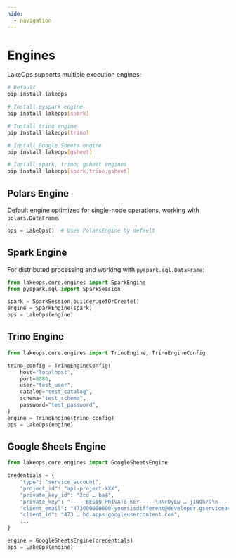 ```yaml
---
hide:
  - navigation
---
```


# Engines

LakeOps supports multiple execution engines:

```bash
# Default
pip install lakeops

# Install pyspark engine
pip install lakeops[spark]

# Install trino engine
pip install lakeops[trino]

# Install Google Sheets engine
pip install lakeops[gsheet]

# Install spark, trino, gsheet engines
pip install lakeops[spark,trino,gsheet]
```


## Polars Engine
Default engine optimized for single-node operations, working with `polars.DataFrame`.
```python
ops = LakeOps()  # Uses PolarsEngine by default
```

## Spark Engine
For distributed processing and working with `pyspark.sql.DataFrame`:

```python
from lakeops.core.engines import SparkEngine
from pyspark.sql import SparkSession

spark = SparkSession.builder.getOrCreate()
engine = SparkEngine(spark)
ops = LakeOps(engine)

```

## Trino Engine

```python
from lakeops.core.engines import TrinoEngine, TrinoEngineConfig

trino_config = TrinoEngineConfig(
    host="localhost",
    port=8080,
    user="test_user",
    catalog="test_catalog",
    schema="test_schema",
    password="test_password",
)
engine = TrinoEngine(trino_config)
ops = LakeOps(engine)

```

## Google Sheets Engine

```python
from lakeops.core.engines import GoogleSheetsEngine

credentials = {
    "type": "service_account",
    "project_id": "api-project-XXX",
    "private_key_id": "2cd … ba4",
    "private_key": "-----BEGIN PRIVATE KEY-----\nNrDyLw … jINQh/9\n-----END PRIVATE KEY-----\n",
    "client_email": "473000000000-yoursisdifferent@developer.gserviceaccount.com",
    "client_id": "473 … hd.apps.googleusercontent.com",
    ...
}

engine = GoogleSheetsEngine(credentials)
ops = LakeOps(engine)

```
